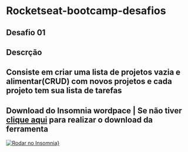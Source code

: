 # **Rocketseat-bootcamp-desafios**

## **Desafio 01**
## **Descrção** 
## Consiste em criar uma lista de projetos vazia e alimentar(CRUD) com novos projetos e cada projeto tem sua lista de tarefas

## Download do Insomnia wordpace  | Se não tiver [clique aqui](https://insomnia.rest/download/) para realizar o download da ferramenta

[![Rodar no Insomnia}](https://insomnia.rest/images/run.svg)](https://insomnia.rest/run/?label=Projects&uri=https%3A%2F%2Fraw.githubusercontent.com%2FIgorBarreto%2FRocketseat-bootcamp-desafios%2Fmaster%2Fdesafio01%2FInsomnia.json)


